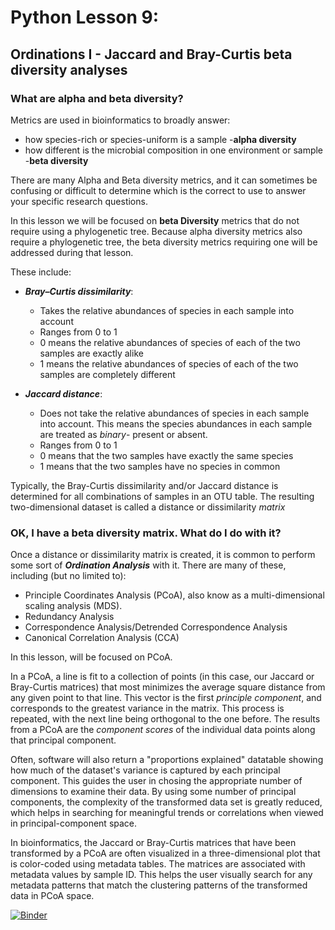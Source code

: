 # Python Lesson 9: 

## Ordinations I - Jaccard and Bray-Curtis beta diversity analyses

### What are alpha and beta diversity?

Metrics are used in bioinformatics to broadly answer:

- how species-rich or species-uniform is a sample -**alpha diversity**
- how different is the microbial composition in one environment or sample -**beta diversity**

There are many Alpha and Beta diversity metrics, and it can sometimes be confusing or difficult to determine which is the correct to use to answer your specific research questions.

In this lesson we will be focused on **beta Diversity** metrics that do not require using a phylogenetic tree. 
Because alpha diversity metrics also require a phylogenetic tree, the beta diversity metrics requiring one will be addressed during that lesson. 

These include:

- ***Bray–Curtis dissimilarity***:
  - Takes the relative abundances of species in each sample into account
  - Ranges from 0 to 1
  - 0 means the relative abundances of species of each of the two samples are exactly alike
  - 1 means the relative abundances of species of each of the two samples are completely different
  
- ***Jaccard distance***:
  - Does not take the relative abundances of species in each sample into account. This means the species abundances in each sample are treated as *binary*- present or absent.
  - Ranges from 0 to 1
  - 0 means that the two samples have exactly the same species
  - 1 means that the two samples have no species in common
  
Typically, the Bray-Curtis dissimilarity and/or Jaccard distance is determined for all combinations of samples in an OTU table. The resulting two-dimensional dataset is called a distance or dissimilarity *matrix*

### OK, I have a beta diversity matrix. What do I do with it?
 
Once a distance or dissimilarity matrix is created, it is common to perform some sort of ***Ordination Analysis*** with it. 
There are many of these, including (but no limited to): 

 - Principle Coordinates Analysis (PCoA), also know as a multi-dimensional scaling analysis (MDS).
 - Redundancy Analysis
 - Correspondence Analysis/Detrended Correspondence Analysis
 - Canonical Correlation Analysis (CCA)
 
 In this lesson, will be focused on PCoA. 
 
 In a PCoA, a line is fit to a collection of points (in this case, our Jaccard or Bray-Curtis matrices) that most minimizes the average square distance from any   given point to that line. This vector is the first *principle component*, and corresponds to the greatest variance in the matrix. This process is repeated, with the next line being orthogonal to the one before. The results from a PCoA are the *component scores* of the individual data points along that principal component. 
 
Often, software will also return a "proportions explained" datatable showing how much of the dataset's variance is captured by each principal component. This guides the user in chosing the appropriate number of dimensions to examine their data. By using some number of principal components, the complexity of the transformed data set is greatly reduced, which helps in searching for meaningful trends or correlations when viewed in principal-component space. 

In bioinformatics, the Jaccard or Bray-Curtis matrices that have been transformed by a PCoA are often visualized in a three-dimensional plot that is color-coded using metadata tables. The matrices are associated with metadata values by sample ID. This helps the user visually search for any metadata patterns that match the clustering patterns of the transformed data in PCoA space.
 
 
 
  
  




[![Binder](https://mybinder.org/badge_logo.svg)](https://mybinder.org/v2/gh/biovcnet/topic-python-Lesson9-bindercontent/master)
